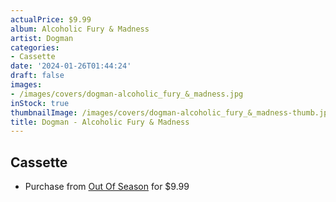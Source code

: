 ```yaml
---
actualPrice: $9.99
album: Alcoholic Fury & Madness
artist: Dogman
categories:
- Cassette
date: '2024-01-26T01:44:24'
draft: false
images:
- /images/covers/dogman-alcoholic_fury_&_madness.jpg
inStock: true
thumbnailImage: /images/covers/dogman-alcoholic_fury_&_madness-thumb.jpg
title: Dogman - Alcoholic Fury & Madness
---
```


## Cassette
* Purchase from [Out Of Season](https://www.outofseasonlabel.com/products/dogman-alcoholic-fury-madness-cassette-tape) for $9.99
